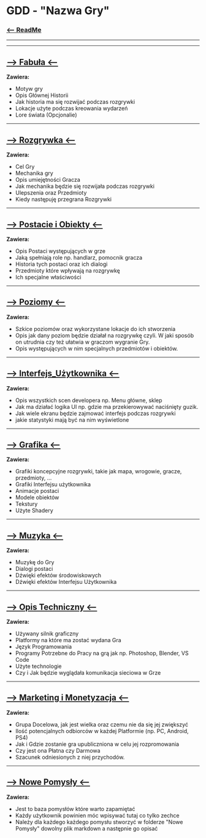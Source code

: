 # GDD - "Nazwa Gry"

### [<-- ReadMe](/README.md)

---

---

## [--> Fabuła <--](/GDD/Fabuła/Fabuła.md)

**Zawiera:**

- Motyw gry
- Opis Głównej Historii
- Jak historia ma się rozwijać podczas rozgrywki
- Lokacje użyte podczas kreowania wydarzeń
- Lore świata (Opcjonalie)

---

## [--> Rozgrywka <--](/GDD/Rozgrywka/Rozgrywka.md)

**Zawiera:**

- Cel Gry
- Mechanika gry
- Opis umiejętności Gracza
- Jak mechanika będzie się rozwijała podczas rozgrywki
- Ulepszenia oraz Przedmioty
- Kiedy następuję przegrana Rozgrywki

---

## [--> Postacie i Obiekty <--](/GDD/Postacie_i_Obiekty/Postacie_i_Obiekty.md)

**Zawiera:**

- Opis Postaci występujących w grze
- Jaką spełniają role np. handlarz, pomocnik gracza
- Historia tych postaci oraz ich dialogi
- Przedmioty które wpływają na rozgrywkę
- Ich specjalne właściwości

---

## [--> Poziomy <--](/GDD/Poziomy/Poziomy.md)

**Zawiera:**

- Szkice poziomów oraz wykorzystane lokacje do ich stworzenia
- Opis jak dany poziom będzie działał na rozgrywkę czyli. W jaki sposób on utrudnia czy też ułatwia w graczom wygranie Gry.
- Opis występujących w nim specjalnych przedmiotów i obiektów.

---

## [--> Interfejs_Użytkownika <--](/GDD/Interfejs_Użytkownika/Interfejs_Użytkownika.md)

**Zawiera:**

- Opis wszystkich scen developera np. Menu główne, sklep
- Jak ma działać logika UI np. gdzie ma przekierowywać naciśnięty guzik.
- Jak wiele ekranu będzie zajmować interfejs podczas rozgrywki
- jakie statystyki mają być na nim wyświetlone

---

## [--> Grafika <--](/GDD/Grafika/Grafika.md)

**Zawiera:**

- Grafiki koncepcyjne rozgrywki, takie jak mapa, wrogowie, gracze, przedmioty, ...
- Grafiki Interfejsu użytkownika
- Animacje postaci
- Modele obiektów
- Tekstury
- Użyte Shadery

---

## [--> Muzyka <--](/GDD/Muzyka/Muzyka.md)

**Zawiera:**

- Muzykę do Gry
- Dialogi postaci
- Dźwięki efektów środowiskowych
- Dźwięki efektów Interfejsu Użytkownika

---

## [--> Opis Techniczny <--](/GDD/Opis_Techniczny/Opis_Techniczny.md)

**Zawiera:**

- Używany silnik graficzny
- Platformy na które ma zostać wydana Gra
- Język Programowania
- Programy Potrzebne do Pracy na grą jak np. Photoshop, Blender, VS Code
- Użyte technologie
- Czy i Jak będzie wyglądała komunikacja sieciowa w Grze

---

## [--> Marketing i Monetyzacja <--](/GDD/Marketing_i_Monetyzacja/Marketing_i_Monetyzacja.md)

**Zawiera:**

- Grupa Docelowa, jak jest wielka oraz czemu nie da się jej zwiększyć
- Ilość potencjalnych odbiorców w każdej Platformie (np. PC, Android, PS4)
- Jak i Gdzie zostanie gra upubliczniona w celu jej rozpromowania
- Czy jest ona Płatna czy Darmowa
- Szacunek odniesionych z niej przychodów.

---

## [--> Nowe Pomysły <--](/GDD/Nowe_Pomysły/Nowe_Pomysły.md)

**Zawiera:**

- Jest to baza pomysłów które warto zapamiętać
- Każdy użytkownik powinien móc wpisywać tutaj co tylko zechce
- Należy dla każdego każdego pomysłu stworzyć w folderze "Nowe Pomysły" dowolny plik markdown a następnie go opisać
